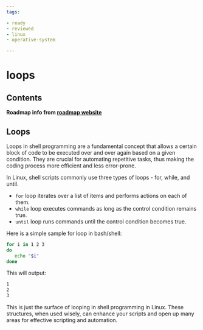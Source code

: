 ```yaml
---
tags:

- ready
- reviewed
- linux
- operative-system

---
```


# loops

## Contents

__Roadmap info from [roadmap website](https://roadmap.sh/linux/shell-programming/loops)__

## Loops

Loops in shell programming are a fundamental concept that allows a certain block of code to be executed over and over again based on a given condition. They are crucial for automating repetitive tasks, thus making the coding process more efficient and less error-prone.

In Linux, shell scripts commonly use three types of loops - for, while, and until.

* `for` loop iterates over a list of items and performs actions on each of them.
* `while` loop executes commands as long as the control condition remains true.
* `until` loop runs commands until the control condition becomes true.

Here is a simple sample for loop in bash/shell:

```bash
for i in 1 2 3
do
   echo "$i"
done

```

This will output:

```bash
1
2
3

```

This is just the surface of looping in shell programming in Linux. These structures, when used wisely, can enhance your scripts and open up many areas for effective scripting and automation.
